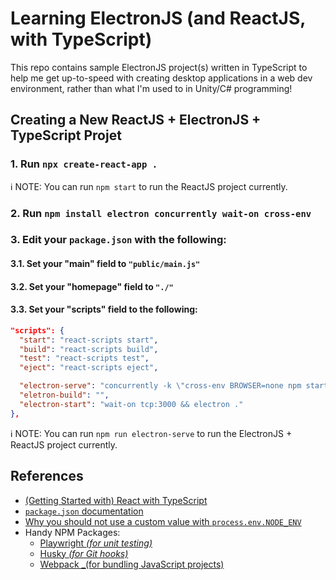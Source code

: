 # Learning ElectronJS (and ReactJS, with TypeScript)
This repo contains sample ElectronJS project(s) written in TypeScript to help me get up-to-speed with creating desktop applications in a web dev environment, rather than what I'm used to in Unity/C# programming!

## Creating a New ReactJS + ElectronJS + TypeScript Projet
### 1. Run `npx create-react-app .`
:information_source: NOTE: You can run `npm start` to run the ReactJS project currently.

### 2. Run `npm install electron concurrently wait-on cross-env`
### 3. Edit your `package.json` with the following:
#### 3.1. Set your "main" field to `"public/main.js"`
#### 3.2. Set your "homepage" field to `"./"`
#### 3.3. Set your "scripts" field to the following:
```json
"scripts": {
  "start": "react-scripts start",
  "build": "react-scripts build",
  "test": "react-scripts test",
  "eject": "react-scripts eject",

  "electron-serve": "concurrently -k \"cross-env BROWSER=none npm start\" \" npm run electron-start\"",
  "eletron-build": "",
  "electron-start": "wait-on tcp:3000 && electron ."
},
```
:information_source: NOTE: You can run `npm run electron-serve` to run the ElectronJS + ReactJS project currently.

## References
- [(Getting Started with) React with TypeScript](https://www.electronforge.io/guides/framework-integration/react-with-typescript)
- [`package.json` documentation](https://docs.npmjs.com/cli/v8/configuring-npm/package-json)
- [Why you should not use a custom value with `process.env.NODE_ENV`](https://rafaelalmeidatk.com/blog/why-you-should-not-use-a-custom-value-with-node-env)
- Handy NPM Packages:
  - [Playwright _(for unit testing)_](https://www.npmjs.com/package/playwright)
  - [Husky _(for Git hooks)_](https://www.npmjs.com/package/husky)
  - [Webpack _(for bundling JavaScript projects)](https://www.npmjs.com/package/webpack)
